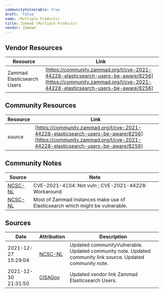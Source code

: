 ```yaml
---
communityVulnerable: true
draft: 'false'
name: (Multiple Products)
title: Zammad (Multiple Products)
vendor: Zammad
---
```


## Vendor Resources
| Resource | Link |
| --- | --- |
| Zammad Elasticsearch Users | [https://community.zammad.org/t/cve-2021-44228-elasticsearch-users-be-aware/8256](https://community.zammad.org/t/cve-2021-44228-elasticsearch-users-be-aware/8256) |

## Community Resources
| Resource | Link |
| --- | --- |
| source | [https://community.zammad.org/t/cve-2021-44228-elasticsearch-users-be-aware/8256](https://community.zammad.org/t/cve-2021-44228-elasticsearch-users-be-aware/8256) |

## Community Notes
| Source | Note |
| --- | --- |
| [NCSC-NL](https://github.com/NCSC-NL/log4shell/blob/main/software/README.md) | CVE-2021-4104: Not vuln ; CVE-2021-44228: Workaround </ul> |
| [NCSC-NL](https://github.com/NCSC-NL/log4shell/blob/main/software/README.md) | Most of Zammad instances make use of Elasticsearch which might be vulnerable. |

## Sources
| Date | Attribution | Description |
| --- | --- | --- |
| 2021-12-27 15:29:04 | [NCSC-NL](https://github.com/NCSC-NL/log4shell/blob/main/software/README.md) | Updated communityVulnerable. Updated community note. Updated community link source. Updated community note.  |
| 2021-12-30 21:31:50 | [CISAGov](https://raw.githubusercontent.com/cisagov/log4j-affected-db/develop/README.md) | Updated vendor link Zammad Elasticsearch Users.  |
